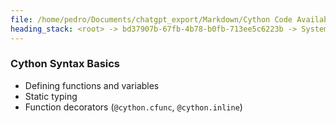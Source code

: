 ```yaml
---
file: /home/pedro/Documents/chatgpt_export/Markdown/Cython Code Availability.md
heading_stack: <root> -> bd37907b-67fb-4b78-b0fb-713ee5c6223b -> System -> 63bfd26c-ef54-45e1-9f04-fd6737297b25 -> System -> aaa2bcf0-05ef-44ed-97ee-fdece4f86d1e -> User -> 35ba7f8e-54c5-40bf-a04a-47391a0a871f -> Assistant -> 2d32b217-45dc-4604-af02-216e0e496a3b -> Tool -> 276f8111-9137-42a5-a7c8-b6a3bb187f72 -> Assistant -> aaa22d0e-0d3d-4e9c-8649-5b23012611cf -> User -> fbeb3ea1-d269-44f8-8fb1-4266b515ef66 -> Assistant -> Comprehensive Guide to Cython for Python Experts -> Introduction -> Setup and Installation -> Cython Syntax Basics
---
```

### Cython Syntax Basics
- Defining functions and variables
- Static typing
- Function decorators (`@cython.cfunc`, `@cython.inline`)

